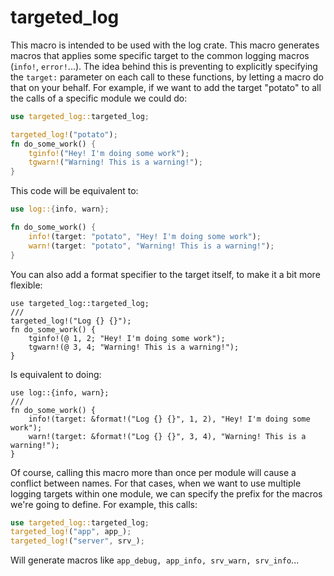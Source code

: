 # targeted_log

This macro is intended to be used with the log crate. This macro
generates macros that applies some specific target to the common
logging macros (`info!`, `error!`...). The idea behind this
is preventing to explicitly specifying the `target:` parameter on each
call to these functions, by letting a macro do that on your
behalf. For example, if we want to add the target "potato" to all the
calls of a specific module we could do:

```rust
use targeted_log::targeted_log;

targeted_log!("potato");
fn do_some_work() {
    tginfo!("Hey! I'm doing some work");
    tgwarn!("Warning! This is a warning!");
}
```

This code will be equivalent to:

```rust
use log::{info, warn};

fn do_some_work() {
    info!(target: "potato", "Hey! I'm doing some work");
    warn!(target: "potato", "Warning! This is a warning!");
}
```

You can also add a format specifier to the target itself, to make it a bit more flexible:
```edition2018
use targeted_log::targeted_log;
///
targeted_log!("Log {} {}");
fn do_some_work() {
    tginfo!(@ 1, 2; "Hey! I'm doing some work");
    tgwarn!(@ 3, 4; "Warning! This is a warning!");
}
```

Is equivalent to doing:

```edition2018
use log::{info, warn};
///
fn do_some_work() {
    info!(target: &format!("Log {} {}", 1, 2), "Hey! I'm doing some work");
    warn!(target: &format!("Log {} {}", 3, 4), "Warning! This is a warning!");
}
```

Of course, calling this macro more than once per module will cause
a conflict between names.  For that cases, when we want to use
multiple logging targets within one module, we can specify the
prefix for the macros we're going to define. For example, this
calls:

```rust
use targeted_log::targeted_log;
targeted_log!("app", app_);
targeted_log!("server", srv_);
```

Will generate macros like `app_debug, app_info, srv_warn, srv_info`...
